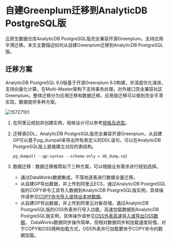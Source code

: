 # 自建Greenplum迁移到AnalyticDB PostgreSQL版

云原生数据仓库AnalyticDB PostgreSQL版完全兼容开源Greenplum，支持应用平滑迁移。本文主要描述如何从自建Greenplum迁移到AnalyticDB PostgreSQL版。

## 迁移方案

AnalyticDB PostgreSQL 6.0版基于开源Greenplum 6.0构建，并深度优化演进，支持向量化计算，在Multi-Master架构下支持事务处理，对外接口完全兼容社区Greenplum。整体迁移分为应用迁移和数据迁移。应用层迁移可以做到完全平滑实现，数据提供多种方案。

![15727101](https://static-aliyun-doc.oss-accelerate.aliyuncs.com/assets/img/zh-CN/5437959161/p269171.png)

1.  在阿里云规划并创建实例，规格设计可以参考[规格及选型](/cn.zh-CN/规格和定价/规格及选型.md)。
2.  迁移表DDL，AnalyticDB PostgreSQL版完全兼容开源Greenplum，从自建GP可以基于pg\_dumpall来导出所有表定义的DDL语句，可以在AnalyticDB PostgreSQL版上直接建立对应的表结构。

    ```
    pg_dumpall --gp-syntax --schema-only > db_dump.sql
    ```

3.  数据迁移：数据迁移推荐如下三种方案，可以根据业务需求进行规划选择。

    -   通过DataWorks数据集成，不落地逐表进行数据全量迁移。
    -   从自建GP导出数据，并上传到阿里云ECS，通过AnalyticDB PostgreSQL版的COPY命令工具导入数据到AnalyticDB PostgreSQL版实例，具体操作请参见[COPY命令导入或导出本地数据](/cn.zh-CN/数据接入/COPY命令导入或导出本地数据.md)。
    -   从自建GP导出数据，并上传到阿里云对象存储，通过AnalyticDB PostgreSQL版的OSS外表并行导入功能，高速加载数据到AnalyticDB PostgreSQL版实例，具体操作请参见[OSS外表高速导入或导出OSS数据](/cn.zh-CN/数据接入/OSS外表高速导入或导出OSS数据.md)。
    DataWorks数据同步操作简单，但相对数据同步和加载速度较慢。对于COPY和OSS两种加载方式，OSS外表并行加载要快于COPY命令的数据加载。


